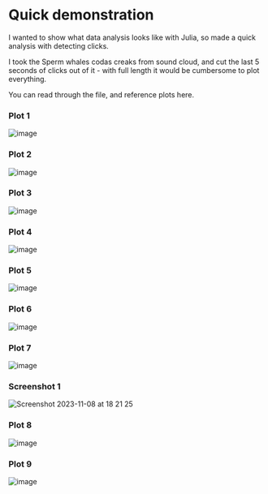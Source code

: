 # Quick demonstration

I wanted to show what data analysis looks like with Julia, so made a quick analysis with detecting clicks.

I took the Sperm whales codas creaks from sound cloud, and cut the last 5 seconds of clicks out of it - with full length it would be cumbersome to plot everything.

You can read through the file, and reference plots here.

### Plot 1
![image](svgplots/plot_1.svg)
### Plot 2
![image](svgplots/plot_2.svg)
### Plot 3
![image](svgplots/plot_3.svg)
### Plot 4
![image](svgplots/plot_4.svg)
### Plot 5
![image](svgplots/plot_5.svg)
### Plot 6
![image](svgplots/plot_6.svg)
### Plot 7
![image](svgplots/plot_7.svg)
### Screenshot 1
![Screenshot 2023-11-08 at 18 21 25](https://github.com/asjir/cachalotey/assets/19903966/805f8413-38f9-471e-8a95-67229cb11ff7)
### Plot 8
![image](svgplots/plot_8.svg)
### Plot 9
![image](svgplots/plot_9.svg)
